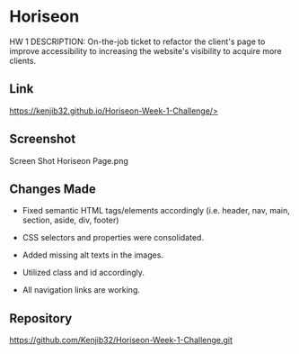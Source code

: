 # Horiseon

HW 1
DESCRIPTION: On-the-job ticket to refactor the client's page to improve accessibility to increasing the website's visibility to acquire more clients.

## Link

https://kenjib32.github.io/Horiseon-Week-1-Challenge/>

## Screenshot

Screen Shot Horiseon Page.png

## Changes Made

* Fixed semantic HTML tags/elements accordingly (i.e. header, nav, main, section, aside, div, footer)

* CSS selectors and properties were consolidated.

* Added missing alt texts in the images.

* Utilized class and id accordingly.

* All navigation links are working.


## Repository

https://github.com/Kenjib32/Horiseon-Week-1-Challenge.git 